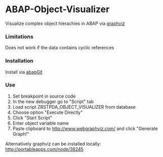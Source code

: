 # ABAP-Object-Visualizer

Visualize complex object hierachies in ABAP via [graphviz](http://www.graphviz.org/)

### Limitations
Does not work if the data contains cyclic references

### Installation
Install via [abapGit](https://github.com/larshp/abapGit)

### Use
1. Set breakpoint in source code
2. In the new debugger go to "Script" tab
3. Load script ZRSTPDA_OBJECT_VISUALIZER from database
4. Choose option "Execute Directly"
5. Click "Start Script"
6. Enter object variable name
7. Paste clipboard to http://www.webgraphviz.com/ and click "Generate Graph!"

Alternatively graphviz can be installed locally: http://portableapps.com/node/38245
